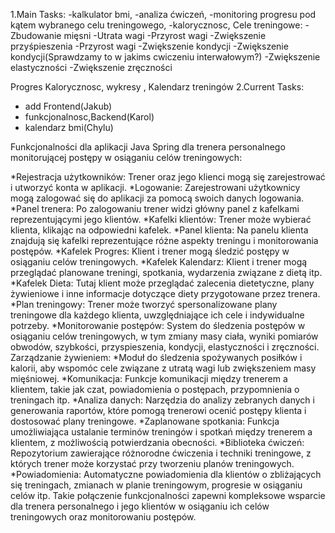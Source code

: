 1.Main Tasks:
-kalkulator bmi,
-analiza ćwiczeń,
-monitoring progresu pod kątem wybranego celu treningowego,
-kalorycznosc,
Cele treningowe:
-Zbudowanie mięsni
-Utrata wagi
-Przyrost wagi
-Zwiększenie przyśpieszenia
-Przyrost wagi
-Zwiększenie kondycji
-Zwiększenie kondycji(Sprawdzamy to w jakims cwiczeniu interwałowym?)
-Zwiększenie elastyczności
-Zwiększenie zręczności

Progres
Kalorycznosc, wykresy , Kalendarz treningów
2.Current Tasks:
- add Frontend(Jakub)
- funkcjonalnosc,Backend(Karol)
- kalendarz bmi(Chylu)

Funkcjonalności dla aplikacji Java Spring dla trenera personalnego monitorującej postępy w osiąganiu celów treningowych:

*Rejestracja użytkowników:
Trener oraz jego klienci mogą się zarejestrować i utworzyć konta w aplikacji.
*Logowanie:
Zarejestrowani użytkownicy mogą zalogować się do aplikacji za pomocą swoich danych logowania.
*Panel trenera:
Po zalogowaniu trener widzi główny panel z kafelkami reprezentującymi jego klientów.
*Kafelki klientów:
Trener może wybierać klienta, klikając na odpowiedni kafelek.
*Panel klienta:
Na panelu klienta znajdują się kafelki reprezentujące różne aspekty treningu i monitorowania postępów.
*Kafelek Progres:
Klient i trener mogą śledzić postępy w osiąganiu celów treningowych.
*Kafelek Kalendarz:
Klient i trener mogą przeglądać planowane treningi, spotkania, wydarzenia związane z dietą itp.
*Kafelek Dieta:
Tutaj klient może przeglądać zalecenia dietetyczne, plany żywieniowe i inne informacje dotyczące diety przygotowane przez trenera.
*Plan treningowy:
Trener może tworzyć spersonalizowane plany treningowe dla każdego klienta, uwzględniające ich cele i indywidualne potrzeby.
*Monitorowanie postępów:
System do śledzenia postępów w osiąganiu celów treningowych, w tym zmiany masy ciała, wyniki pomiarów obwodów, szybkości, przyspieszenia, kondycji, elastyczności i zręczności.
Zarządzanie żywieniem:
*Moduł do śledzenia spożywanych posiłków i kalorii, aby wspomóc cele związane z utratą wagi lub zwiększeniem masy mięśniowej.
*Komunikacja:
Funkcje komunikacji między trenerem a klientem, takie jak czat, powiadomienia o postępach, przypomnienia o treningach itp.
*Analiza danych:
Narzędzia do analizy zebranych danych i generowania raportów, które pomogą trenerowi ocenić postępy klienta i dostosować plany treningowe.
*Zaplanowane spotkania:
Funkcja umożliwiająca ustalanie terminów treningów i spotkań między trenerem a klientem, z możliwością potwierdzania obecności.
*Biblioteka ćwiczeń:
Repozytorium zawierające różnorodne ćwiczenia i techniki treningowe, z których trener może korzystać przy tworzeniu planów treningowych.
*Powiadomienia:
Automatyczne powiadomienia dla klientów o zbliżających się treningach, zmianach w planie treningowym, progresie w osiąganiu celów itp.
Takie połączenie funkcjonalności zapewni kompleksowe wsparcie dla trenera personalnego i jego klientów w osiąganiu ich celów treningowych oraz monitorowaniu postępów.










